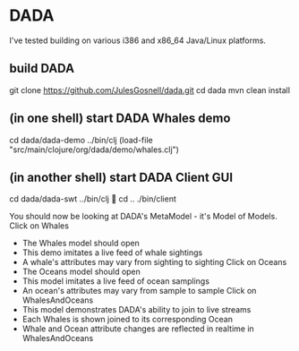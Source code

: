 DADA
====

I've tested building on various i386 and x86_64 Java/Linux platforms.

## build DADA
git clone https://github.com/JulesGosnell/dada.git
cd dada
mvn clean install

## (in one shell) start DADA Whales demo
cd dada/dada-demo
../bin/clj
(load-file "src/main/clojure/org/dada/demo/whales.clj")

## (in another shell) start DADA Client GUI
cd dada/dada-swt
../bin/clj

cd ..
./bin/client

You should now be looking at DADA's MetaModel - it's Model of Models.
Click on Whales
 - The Whales model should open
 - This demo imitates a live feed of whale sightings
 - A whale's attributes may vary from sighting to sighting
Click on Oceans
 - The Oceans model should open
 - This model imitates a live feed of ocean samplings
 - An ocean's attributes may vary from sample to sample
Click on WhalesAndOceans
 - This model demonstrates DADA's ability to join to live streams
 - Each Whales is shown joined to its corresponding Ocean
 - Whale and Ocean attribute changes are reflected in realtime in WhalesAndOceans
